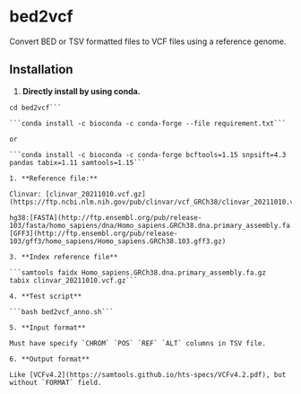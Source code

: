 # bed2vcf
Convert BED or TSV formatted files to VCF files using a reference genome.

## Installation

1. **Directly install by using conda.**

```git clone https://github.com/Liozhang/bed2vcf.git
cd bed2vcf```

```conda install -c bioconda -c conda-forge --file requirement.txt```

or

```conda install -c bioconda -c conda-forge bcftools=1.15 snpsift=4.3 pandas tabix=1.11 samtools=1.15```

1. **Reference file:**

Clinvar: [clinvar_20211010.vcf.gz](https://ftp.ncbi.nlm.nih.gov/pub/clinvar/vcf_GRCh38/clinvar_20211010.vcf.gz)

hg38:[FASTA](http://ftp.ensembl.org/pub/release-103/fasta/homo_sapiens/dna/Homo_sapiens.GRCh38.dna.primary_assembly.fa.gz) [GFF3](http://ftp.ensembl.org/pub/release-103/gff3/homo_sapiens/Homo_sapiens.GRCh38.103.gff3.gz)

3. **Index reference file**

```samtools faidx Homo_sapiens.GRCh38.dna.primary_assembly.fa.gz
tabix clinvar_20211010.vcf.gz```

4. **Test script**

```bash bed2vcf_anno.sh```

5. **Input format**

Must have specify `CHROM` `POS` `REF` `ALT` columns in TSV file.

6. **Output format**

Like [VCFv4.2](https://samtools.github.io/hts-specs/VCFv4.2.pdf), but without `FORMAT` field.
